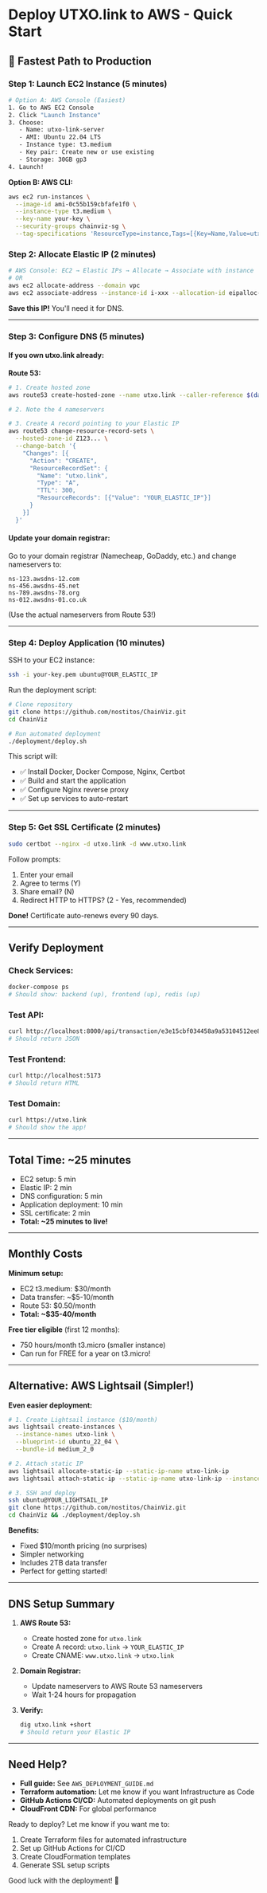 # Deploy UTXO.link to AWS - Quick Start

## 🚀 Fastest Path to Production

### Step 1: Launch EC2 Instance (5 minutes)

```bash
# Option A: AWS Console (Easiest)
1. Go to AWS EC2 Console
2. Click "Launch Instance"
3. Choose:
   - Name: utxo-link-server
   - AMI: Ubuntu 22.04 LTS
   - Instance type: t3.medium
   - Key pair: Create new or use existing
   - Storage: 30GB gp3
4. Launch!
```

**Option B: AWS CLI:**
```bash
aws ec2 run-instances \
  --image-id ami-0c55b159cbfafe1f0 \
  --instance-type t3.medium \
  --key-name your-key \
  --security-groups chainviz-sg \
  --tag-specifications 'ResourceType=instance,Tags=[{Key=Name,Value=utxo-link}]'
```

### Step 2: Allocate Elastic IP (2 minutes)

```bash
# AWS Console: EC2 → Elastic IPs → Allocate → Associate with instance
# OR
aws ec2 allocate-address --domain vpc
aws ec2 associate-address --instance-id i-xxx --allocation-id eipalloc-xxx
```

**Save this IP!** You'll need it for DNS.

---

### Step 3: Configure DNS (5 minutes)

#### If you own utxo.link already:

**Route 53:**
```bash
# 1. Create hosted zone
aws route53 create-hosted-zone --name utxo.link --caller-reference $(date +%s)

# 2. Note the 4 nameservers

# 3. Create A record pointing to your Elastic IP
aws route53 change-resource-record-sets \
  --hosted-zone-id Z123... \
  --change-batch '{
    "Changes": [{
      "Action": "CREATE",
      "ResourceRecordSet": {
        "Name": "utxo.link",
        "Type": "A",
        "TTL": 300,
        "ResourceRecords": [{"Value": "YOUR_ELASTIC_IP"}]
      }
    }]
  }'
```

#### Update your domain registrar:

Go to your domain registrar (Namecheap, GoDaddy, etc.) and change nameservers to:
```
ns-123.awsdns-12.com
ns-456.awsdns-45.net
ns-789.awsdns-78.org
ns-012.awsdns-01.co.uk
```

(Use the actual nameservers from Route 53!)

---

### Step 4: Deploy Application (10 minutes)

SSH to your EC2 instance:
```bash
ssh -i your-key.pem ubuntu@YOUR_ELASTIC_IP
```

Run the deployment script:
```bash
# Clone repository
git clone https://github.com/nostitos/ChainViz.git
cd ChainViz

# Run automated deployment
./deployment/deploy.sh
```

This script will:
- ✅ Install Docker, Docker Compose, Nginx, Certbot
- ✅ Build and start the application
- ✅ Configure Nginx reverse proxy
- ✅ Set up services to auto-restart

---

### Step 5: Get SSL Certificate (2 minutes)

```bash
sudo certbot --nginx -d utxo.link -d www.utxo.link
```

Follow prompts:
1. Enter your email
2. Agree to terms (Y)
3. Share email? (N)
4. Redirect HTTP to HTTPS? (2 - Yes, recommended)

**Done!** Certificate auto-renews every 90 days.

---

## Verify Deployment

### Check Services:
```bash
docker-compose ps
# Should show: backend (up), frontend (up), redis (up)
```

### Test API:
```bash
curl http://localhost:8000/api/transaction/e3e15cbf034458a9a53104512ee81013d3954d202abdcaf191c8a70cb66e350e
# Should return JSON
```

### Test Frontend:
```bash
curl http://localhost:5173
# Should return HTML
```

### Test Domain:
```bash
curl https://utxo.link
# Should show the app!
```

---

## Total Time: ~25 minutes

- EC2 setup: 5 min
- Elastic IP: 2 min
- DNS configuration: 5 min
- Application deployment: 10 min
- SSL certificate: 2 min
- **Total: ~25 minutes to live!**

---

## Monthly Costs

**Minimum setup:**
- EC2 t3.medium: $30/month
- Data transfer: ~$5-10/month
- Route 53: $0.50/month
- **Total: ~$35-40/month**

**Free tier eligible** (first 12 months):
- 750 hours/month t3.micro (smaller instance)
- Can run for FREE for a year on t3.micro!

---

## Alternative: AWS Lightsail (Simpler!)

**Even easier deployment:**

```bash
# 1. Create Lightsail instance ($10/month)
aws lightsail create-instances \
  --instance-names utxo-link \
  --blueprint-id ubuntu_22_04 \
  --bundle-id medium_2_0

# 2. Attach static IP
aws lightsail allocate-static-ip --static-ip-name utxo-link-ip
aws lightsail attach-static-ip --static-ip-name utxo-link-ip --instance-name utxo-link

# 3. SSH and deploy
ssh ubuntu@YOUR_LIGHTSAIL_IP
git clone https://github.com/nostitos/ChainViz.git
cd ChainViz && ./deployment/deploy.sh
```

**Benefits:**
- Fixed $10/month pricing (no surprises)
- Simpler networking
- Includes 2TB data transfer
- Perfect for getting started!

---

## DNS Setup Summary

1. **AWS Route 53:**
   - Create hosted zone for `utxo.link`
   - Create A record: `utxo.link` → `YOUR_ELASTIC_IP`
   - Create CNAME: `www.utxo.link` → `utxo.link`

2. **Domain Registrar:**
   - Update nameservers to AWS Route 53 nameservers
   - Wait 1-24 hours for propagation

3. **Verify:**
   ```bash
   dig utxo.link +short
   # Should return your Elastic IP
   ```

---

## Need Help?

- **Full guide:** See `AWS_DEPLOYMENT_GUIDE.md`
- **Terraform automation:** Let me know if you want Infrastructure as Code
- **GitHub Actions CI/CD:** Automated deployments on git push
- **CloudFront CDN:** For global performance

Ready to deploy? Let me know if you want me to:
1. Create Terraform files for automated infrastructure
2. Set up GitHub Actions for CI/CD
3. Create CloudFormation templates
4. Generate SSL setup scripts

Good luck with the deployment! 🚀

